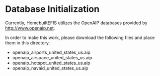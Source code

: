 # Database Initialization

Currently, HomebuiltEFIS utilizes the OpenAIP databases provided by http://www.openaip.net.

In order to make this work, please download the following files and place them in this directory.
* openaip_airports_united_states_us.aip
* openaip_airspace_united_states_us.aip
* openaip_hotspot_united_states_us.aip
* openaip_navaid_united_states_us.aip
